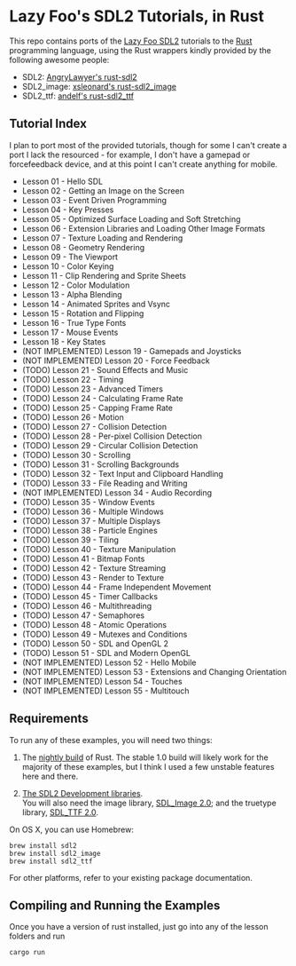 # Lazy Foo's SDL2 Tutorials, in Rust #

This repo contains ports of the
[Lazy Foo SDL2](http://lazyfoo.net/tutorials/SDL/index.php) tutorials
to the [Rust](http://www.rust-lang.org) programming language, using
the Rust wrappers kindly provided by the following awesome people:

+ SDL2:
[AngryLawyer's rust-sdl2](https://github.com/AngryLawyer/rust-sdl2)
+ SDL2_image:
[xsleonard's rust-sdl2_image](https://github.com/xsleonard/rust-sdl2_image)
+ SDL2_ttf:
[andelf's rust-sdl2_ttf](https://github.com/andelf/rust-sdl2_ttf)

## Tutorial Index

I plan to port most of the provided tutorials, though for some I can't
create a port I lack the resourced - for example, I don't have a
gamepad or forcefeedback device, and at this point I can't create
anything for mobile.  

* Lesson 01 - Hello SDL
* Lesson 02 - Getting an Image on the Screen
* Lesson 03 - Event Driven Programming
* Lesson 04 - Key Presses
* Lesson 05 - Optimized Surface Loading and Soft Stretching
* Lesson 06 - Extension Libraries and Loading Other Image Formats
* Lesson 07 - Texture Loading and Rendering
* Lesson 08 - Geometry Rendering
* Lesson 09 - The Viewport
* Lesson 10 - Color Keying
* Lesson 11 - Clip Rendering and Sprite Sheets
* Lesson 12 - Color Modulation
* Lesson 13 - Alpha Blending
* Lesson 14 - Animated Sprites and Vsync
* Lesson 15 - Rotation and Flipping
* Lesson 16 - True Type Fonts
* Lesson 17 - Mouse Events
* Lesson 18 - Key States
* (NOT IMPLEMENTED) Lesson 19 - Gamepads and Joysticks
* (NOT IMPLEMENTED) Lesson 20 - Force Feedback
* (TODO) Lesson 21 - Sound Effects and Music
* (TODO) Lesson 22 - Timing
* (TODO) Lesson 23 - Advanced Timers
* (TODO) Lesson 24 - Calculating Frame Rate
* (TODO) Lesson 25 - Capping Frame Rate
* (TODO) Lesson 26 - Motion
* (TODO) Lesson 27 - Collision Detection
* (TODO) Lesson 28 - Per-pixel Collision Detection
* (TODO) Lesson 29 - Circular Collision Detection
* (TODO) Lesson 30 - Scrolling
* (TODO) Lesson 31 - Scrolling Backgrounds
* (TODO) Lesson 32 - Text Input and Clipboard Handling
* (TODO) Lesson 33 - File Reading and Writing
* (NOT IMPLEMENTED) Lesson 34 - Audio Recording
* (TODO) Lesson 35 - Window Events
* (TODO) Lesson 36 - Multiple Windows
* (TODO) Lesson 37 - Multiple Displays
* (TODO) Lesson 38 - Particle Engines
* (TODO) Lesson 39 - Tiling
* (TODO) Lesson 40 - Texture Manipulation
* (TODO) Lesson 41 - Bitmap Fonts
* (TODO) Lesson 42 - Texture Streaming
* (TODO) Lesson 43 - Render to Texture
* (TODO) Lesson 44 - Frame Independent Movement
* (TODO) Lesson 45 - Timer Callbacks
* (TODO) Lesson 46 - Multithreading
* (TODO) Lesson 47 - Semaphores
* (TODO) Lesson 48 - Atomic Operations
* (TODO) Lesson 49 - Mutexes and Conditions
* (TODO) Lesson 50 - SDL and OpenGL 2
* (TODO) Lesson 51 - SDL and Modern OpenGL
* (NOT IMPLEMENTED) Lesson 52 - Hello Mobile
* (NOT IMPLEMENTED) Lesson 53 - Extensions and Changing Orientation
* (NOT IMPLEMENTED) Lesson 54 - Touches
* (NOT IMPLEMENTED) Lesson 55 - Multitouch

## Requirements

To run any of these examples, you will need two things:

1. The [nightly build](http://www.rust-lang.org/install.html) of Rust.  The
stable 1.0 build will likely work for the majority of these examples,
but I think I used a few unstable features here and there.

2. [The SDL2 Development libraries](https://www.libsdl.org/download-2.0.php).  
You will also need the image library, [SDL_Image 2.0](https://www.libsdl.org/projects/SDL_image/);
and the truetype library, [SDL_TTF 2.0](https://www.libsdl.org/projects/SDL_ttf/).

On OS X, you can use Homebrew:

	brew install sdl2
    brew install sdl2_image
    brew install sdl2_ttf

For other platforms, refer to your existing package documentation.

## Compiling and Running the Examples

Once you have a version of rust installed, just go into any of the
lesson folders and run

    cargo run



